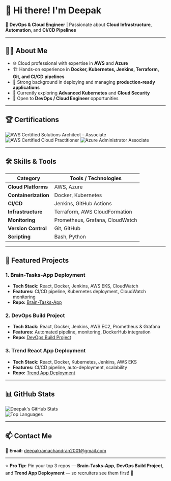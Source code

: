 # 👋 Hi there! I'm Deepak  

🚀 **DevOps & Cloud Engineer** | Passionate about **Cloud Infrastructure**, **Automation**, and **CI/CD Pipelines**  

---

## 🧑‍💻 About Me  
- 🌐 Cloud professional with expertise in **AWS** and **Azure**  
- 🏗️ Hands-on experience in **Docker, Kubernetes, Jenkins, Terraform, Git, and CI/CD pipelines**  
- 🔄 Strong background in deploying and managing **production-ready applications**  
- 🌱 Currently exploring **Advanced Kubernetes** and **Cloud Security**  
- 💼 Open to **DevOps / Cloud Engineer** opportunities  

---

## 🏆 Certifications  

![AWS Certified Solutions Architect – Associate](https://img.shields.io/badge/AWS_Solutions_Architect_Associate-232F3E?style=for-the-badge&logo=amazon-aws&logoColor=white)
![AWS Certified Cloud Practitioner](https://img.shields.io/badge/AWS_Cloud_Practitioner-FF9900?style=for-the-badge&logo=amazon-aws&logoColor=white)
![Azure Administrator Associate](https://img.shields.io/badge/Azure_Administrator_Associate-0078D4?style=for-the-badge&logo=microsoft-azure&logoColor=white)

---

## 🛠️ Skills & Tools  

| **Category**         | **Tools / Technologies**                          |
|----------------------|--------------------------------------------------|
| **Cloud Platforms**  | AWS, Azure                                      |
| **Containerization** | Docker, Kubernetes                              |
| **CI/CD**           | Jenkins, GitHub Actions                          |
| **Infrastructure**   | Terraform, AWS CloudFormation                  |
| **Monitoring**       | Prometheus, Grafana, CloudWatch                |
| **Version Control**  | Git, GitHub                                     |
| **Scripting**        | Bash, Python                                   |

---

## 📌 Featured Projects  

### **1. Brain-Tasks-App Deployment**  
- **Tech Stack:** React, Docker, Jenkins, AWS EKS, CloudWatch  
- **Features:** CI/CD pipeline, Kubernetes deployment, CloudWatch monitoring  
- **Repo:** [Brain-Tasks-App](https://github.com/Deepak-r-2001/DevOps-Brain-Tasks-App)

### **2. DevOps Build Project**  
- **Tech Stack:** React, Docker, Jenkins, AWS EC2, Prometheus & Grafana  
- **Features:** Automated pipeline, monitoring, DockerHub integration  
- **Repo:** [DevOps Build Project](https://github.com/Deepak-r-2001/DevOps-build-Reactjs-E-commerce-App)

### **3. Trend React App Deployment**  
- **Tech Stack:** React, Docker, Kubernetes, Jenkins, AWS EKS  
- **Features:** CI/CD pipeline, auto-deployment, scalability  
- **Repo:** [Trend App Deployment](https://github.com/Deepak-r-2001/DevOps-Trend-git)

---

## 📊 GitHub Stats  

![Deepak's GitHub Stats](https://github-readme-stats.vercel.app/api?username=Deepak-r-2001&show_icons=true&theme=tokyonight)  
![Top Languages](https://github-readme-stats.vercel.app/api/top-langs/?username=Deepak-r-2001&layout=compact&theme=tokyonight)

---

## 📫 Contact Me  
📧 **Email:** deepakramachandran2001@gmail.com  

---

⭐ **Pro Tip:** Pin your top 3 repos — **Brain-Tasks-App**, **DevOps Build Project**, and **Trend App Deployment** — so recruiters see them first! 🚀
